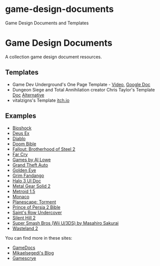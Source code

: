 # game-design-documents
Game Design Documents and Templates
# Game Design Documents

A collection game design document resources.

## Templates
* Game Dev Underground's One Page Template - [Video](https://www.youtube.com/watch?v=q96lz725gIw), [Google Doc](https://docs.google.com/document/d/1npEvqcMZSp0IX2hWw6Qq0WqJVfmVqS_YOGFWnnwfh-A/edit)
* Dungeon Siege and Total Annihilation creator Chris Taylor's Template [Doc](http://gamedocs.org/wp-content/uploads/2017/07/ctaylordesigntemplate.docx) [Alternative](https://www.runawaystudios.com/articles/ctaylordesigntemplate.docx)
* vitalzigns's Template [itch.io](https://vitalzigns.itch.io/gdd)

## Examples

* [Bioshock](https://www.systemshock.org/index.php?topic=2121.0)
* [Deus Ex](https://www.gamedeveloper.com/design/annotated-version-of-an-original-i-deus-ex-i-design-doc-surfaces)
* [Diablo](http://www.graybeardgames.com/download/diablo_pitch.pdf)
* [Doom Bible](http://5years.doomworld.com/doombible/doombible.pdf)
* [Fallout: Brotherhood of Steel 2](https://drive.google.com/file/d/1b6TVJHAjtsK12qmDn9M8CdoUSHS1OHwY/view)
* [Far Cry](https://gamescrye.com/wp-content/uploads/2023/02/Far-Cry-GDD.pdf)
* [Games by Al Lowe](http://allowe.com/games/game-designs.html)
* [Grand Theft Auto](https://www.gamedevs.org/uploads/grand-theft-auto.pdf)
* [Golden Eye](https://goldeneyedecoded.blogspot.com/2013/12/goldeneye-007-game-design-document-by.html)
* [Grim Fandango](https://www.grimfandango.net/media/Grim_Fandango_Puzzle_Document.pdf)
* [Halo 3 UI Doc](http://www.cand.land/s/Halo3_HUD_spec-knm9.pdf)
* [Metal Gear Solid 2](https://junkerhq.net/MGS2gameplan.pdf)
* [Metroid 1.5](https://www.slideshare.net/ChozoBoy/metroid1-5-randommusings2)
* [Monaco](https://www.facebook.com/notes/10159380697433606/)
* [Planescape: Torment](https://www.rpgwatch.com/files/Files/00-0208/Torment_Vision_Statement_1997.pdf)
* [Prince of Persia 2 Bible](https://www.popot.org/documentation.php?doc=OldDocuments)
* [Saint's Row Undercover](http://www.dsvolition.com/wp-content/uploads/2016/01/SR_Undercover_GDD.pdf)
* [Silent Hill 2](https://drive.google.com/file/d/1nxvdXasP-HsRCt62cHK3wF_pIrJpYx5T/view)
* [Super Smash Bros (Wii U/3DS) by Masahiro Sakurai](https://www.sourcegaming.info/2015/07/04/english-smash4-project-proposal-slides/)
* [Wasteland 2](https://drive.google.com/file/d/0BxMevjNSr2EjbDBpZ2ZMdmNnc28/view?resourcekey=0-2-ybLxFeJk2R5ROLOAB3oQ)

You can find more in these sites: 
* [GameDocs](https://gamedocs.org/documents/)
* [Mikaelsegedi's Blog](https://mikaelsegedi.blogspot.com/2015/02/game-design-document-from-famous-games.html)
* [Gamescrye](https://gamescrye.com/resources/game-design-documents/)
